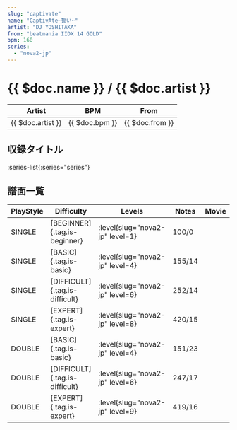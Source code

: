 ```yaml
---
slug: "captivate"
name: "CaptivAte~誓い~"
artist: "DJ YOSHITAKA"
from: "beatmania IIDX 14 GOLD"
bpm: 160
series:
  - "nova2-jp"
---
```


# {{ $doc.name }} / {{ $doc.artist }}

|Artist|BPM|From|
|------|---|----|
|{{ $doc.artist }}|{{ $doc.bpm }}|{{ $doc.from }}|

## 収録タイトル

:series-list{:series="series"}

## 譜面一覧

|PlayStyle|Difficulty|Levels|Notes|Movie|
|---------|----------|------|-----|-----|
|SINGLE|[BEGINNER]{.tag.is-beginner}|<div class="field is-grouped is-grouped-multiline"> :level{slug="nova2-jp" level=1}</div>|100/0||
|SINGLE|[BASIC]{.tag.is-basic}|<div class="field is-grouped is-grouped-multiline"> :level{slug="nova2-jp" level=4}</div>|155/14||
|SINGLE|[DIFFICULT]{.tag.is-difficult}|<div class="field is-grouped is-grouped-multiline"> :level{slug="nova2-jp" level=6}</div>|252/14||
|SINGLE|[EXPERT]{.tag.is-expert}|<div class="field is-grouped is-grouped-multiline"> :level{slug="nova2-jp" level=8}</div>|420/15||
|DOUBLE|[BASIC]{.tag.is-basic}|<div class="field is-grouped is-grouped-multiline"> :level{slug="nova2-jp" level=4}</div>|151/23||
|DOUBLE|[DIFFICULT]{.tag.is-difficult}|<div class="field is-grouped is-grouped-multiline"> :level{slug="nova2-jp" level=6}</div>|247/17||
|DOUBLE|[EXPERT]{.tag.is-expert}|<div class="field is-grouped is-grouped-multiline"> :level{slug="nova2-jp" level=9}</div>|419/16||
